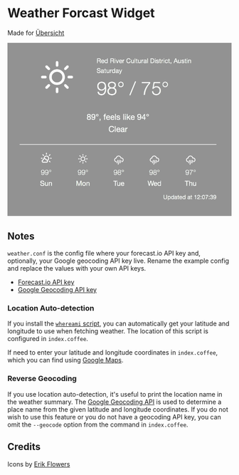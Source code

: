 # Weather Forcast Widget
Made for [Übersicht][u]

  [u]: http://tracesof.net/uebersicht/

![The widget in action](./screenshot.png)

## Notes

`weather.conf` is the config file where your forecast.io API key and, optionally, your Google
geocoding API key live. Rename the example config and replace the values with your own API keys.

 * [Forecast.io API key][fapi]
 * [Google Geocoding API key][gapi]

  [fapi]: https://developer.forecast.io.
  [gapi]: https://developers.google.com/maps/documentation/geocoding/?csw=1#api_key

### Location Auto-detection

If you install the [`whereami` script][w], you can automatically get your latitude and longitude to use
when fetching weather. The location of this script is configured in `index.coffee`.

  [w]: https://github.com/robmathers/WhereAmI

If need to enter your latitude and longitude coordinates in `index.coffee`, which you can find
using [Google Maps][gm].

  [gm]: https://www.google.com/maps

### Reverse Geocoding

If you use location auto-detection, it's useful to print the location name in the weather summary.
The [Google Geocoding API][geocode] is used to determine a place name from the given latitude and
longitude coordinates. If you do not wish to use this feature or you do not have a geocoding API
key, you can omit the `--geocode` option from the command in `index.coffee`.

  [geocode]: https://developers.google.com/maps/documentation/geocoding/

## Credits

Icons by [Erik Flowers][ef]

  [ef]: http://erikflowers.github.io/weather-icons/
